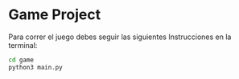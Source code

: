 # Game Project

Para correr el juego debes seguir las siguientes Instrucciones en la terminal:

```sh
cd game
python3 main.py
```
